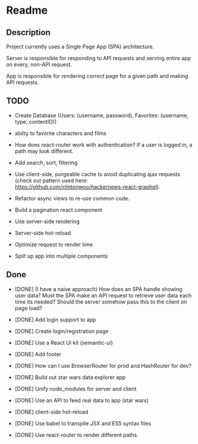 # Readme

## Description

Project currently uses a Single Page App (SPA) architecture. 

Server is responsible for responding to API requests and serving entire app on every, non-API request. 

App is responsible for rendering correct page for a given path and making API requests.

## TODO

* Create Database (Users: (username, password), Favorites: (username, type, contentID))

* abilty to favorite characters and films

* How does react-router work with authentication? If a user is logged in, a path may look different. 

* Add search, sort, filtering

* Use client-side, purgeable cache to avoid duplicating ajax requests (check out pattern used here: https://github.com/clintonwoo/hackernews-react-graphql). 

* Refactor async views to re-use common code.

* Build a pagination react component

* Use server-side rendering

* Server-side hot-reload 

* Optimize request to render time

* Split up app into multiple components

## Done

* [DONE] (I have a naive approach) How does an SPA handle showing user data? Must the SPA make an API request to retrieve user data each time its needed? Should the server somehow pass this to the client on page load? 

* [DONE] Add login support to app 

* [DONE] Create login/registration page

* [DONE] Use a React UI kit (semantic-ui)

* [DONE] Add footer

* [DONE] How can I use BrowserRouter for prod and HashRouter for dev? 

* [DONE] Build out star wars data explorer app

* [DONE] Unify node_modules for server and client

* [DONE] Use an API to feed real data to app (star wars)

* [DONE] client-side hot-reload 

* [DONE] Use babel to transpile JSX and ES5 syntax files

* [DONE] Use react-router to render different paths.

